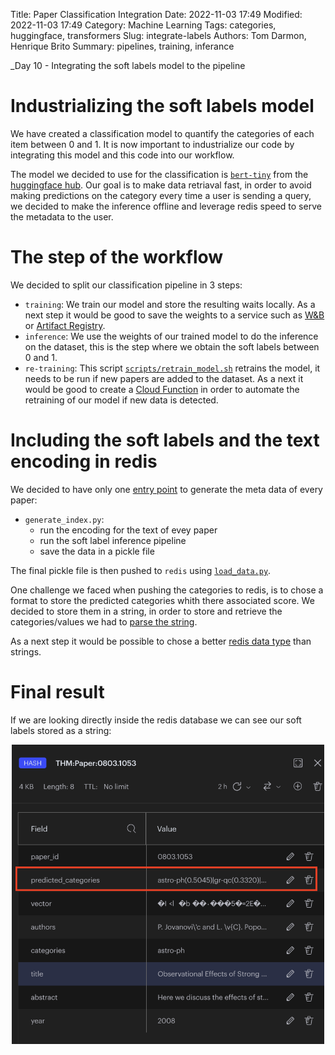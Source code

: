 Title: Paper Classification Integration
Date: 2022-11-03 17:49
Modified: 2022-11-03 17:49
Category: Machine Learning
Tags: categories, huggingface, transformers
Slug: integrate-labels
Authors: Tom Darmon, Henrique Brito
Summary: pipelines, training, inferance

_Day 10 - Integrating the soft labels model to the pipeline

# Industrializing the soft labels model

We have created a classification model to quantify the categories of each item between 0 and 1. It is now important to industrialize our code by integrating this model and this code into our workflow.

The model we decided to use for the classification is [`bert-tiny`](https://huggingface.co/prajjwal1/bert-tiny) from the [huggingface hub](https://huggingface.co/models). Our goal is to make data retriaval fast, in order to avoid making predictions on the category every time a user is sending a query, we decided to make the inference offline and leverage redis speed to serve the metadata to the user.


# The step of the workflow

 We decided to split our classification pipeline in 3 steps:

- `training`: We train our model and store the resulting waits locally. As a next step it would be good to save the weights to a service such as [W&B](https://wandb.ai/site?utm_source=google&utm_medium=cpc&utm_campaign=Conversions%3A+Marketing+Site+-+Non-Branded+-+Dynamic+Search&utm_content=Baseline+-+1st+Ad&gclid=CjwKCAiA9qKbBhAzEiwAS4yeDfKlvTSoj2at5CSOCEidthehh-Bv85cS5XDQnLTi98v38YCOdhEFTBoCEc0QAvD_BwE) or [Artifact Registry](https://cloud.google.com/artifact-registry).
- `inference`: We use the weights of our trained model to do the inference on the dataset, this is the step where we obtain the soft labels between 0 and 1.
- `re-training`: This script [`scripts/retrain_model.sh`](../../scripts/retrain_model.sh)  retrains the model, it needs to be run if new papers are added to the dataset. As a next it would be good to create a [Cloud Function](https://cloud.google.com/functions) in order to automate the retraining of our model if new data is detected.


# Including the soft labels and the text encoding in redis

We decided to have only one [entry point](../../scripts/generate_index.py) to generate the meta data of every paper:

- `generate_index.py`: 
    - run the encoding for the text of evey paper
    - run the soft label inference pipeline
    - save the data in a pickle file

The final pickle file is then pushed to `redis` using [`load_data.py`](../../scripts/load_data.py).

One challenge we faced when pushing the categories to redis, is to chose a format to store the predicted categories whith there associated score. We decided to store them in a string, in order to store and retrieve the categories/values we had to [parse the string](scripts/helpers/category_parser.py).

As a next step it would be possible to chose a better [redis data type](https://redis.io/docs/data-types/tutorial/) than strings.

# Final result

If we are looking directly inside the redis database we can see our soft labels stored as a string:

<div align="center">
    <img src="images/soft_labels_redis.png" width=500>
</div>
